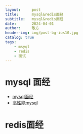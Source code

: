 ```yaml
---
layout:     post
title:      mysql&redis面经
subtitle:   mysql&redis面经
date:       2024-04-01
author:     敬方
header-img: img/post-bg-ios10.jpg
catalog: true
tags:
    - msyql
    - redis
    - 面试
---
```


# mysql 面经
- [mysql面经](https://wangpengcheng.github.io/2019/12/17/baidu_interview_prepare/#6-%E6%95%B0%E6%8D%AE%E5%BA%93)
- [高性能mysql](https://wangpengcheng.github.io/2019/12/27/hight_performance_mysql/)

# redis面经

